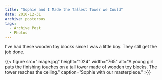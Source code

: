```yaml
---
title: "Sophie and I Made the Tallest Tower we Could"
date: 2010-12-31
archive: posterous
tags: 
  - Archive Post
  - Photos
---
```


I've had these wooden toy blocks since I was a little boy. They still get the job done.

{{< figure 
	src="image.jpg" 
	height="1024" 
	width="765" 
	alt="A young girl puts the finishing touches on a tall tower made of wooden toy blocks. The tower reaches the ceiling." 
	caption="Sophie with our masterpiece." >}}